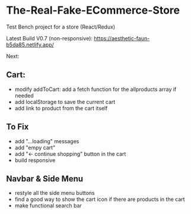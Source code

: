 # The-Real-Fake-ECommerce-Store

Test Bench project for a store (React/Redux)

Latest Build V0.7 (non-responsive):
https://aesthetic-faun-b5da85.netlify.app/

Next:
## Cart:
- modify addToCart: add a fetch function for the allproducts array if needed
- add localStorage to save the current cart
- add link to product from the cart itself

## To Fix
- add "...loading" messages
- add "empy cart"
- add "<- continue shopping" button in the cart
- build responsive

## Navbar & Side Menu
- restyle all the side menu buttons
- find a good way to show the cart icon if there are products in the cart
- make functional search bar

